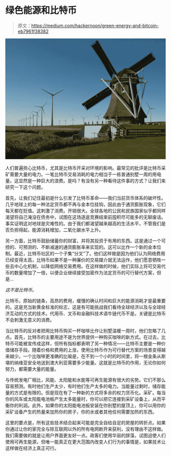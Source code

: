 # 绿色能源和比特币

> 原文：<https://medium.com/hackernoon/green-energy-and-bitcoin-eb7961f38382>

![](img/7566392d320612d5fc8062011303945e.png)

人们普遍担心比特币，尤其是比特币开采对环境的影响。最常见的批评是比特币采矿需要大量的电力。一笔比特币交易消耗的电力相当于一栋普通别墅一周的用电量。这显然是一种巨大的浪费。是吗？有没有另一种看待这件事的方式？让我们来研究一下这个问题。

首先，让我们记住最初是什么引发了比特币革命——我们当前货币体系的破坏性。几乎地球上的每一种法定货币都不再与金本位挂钩，因此由于通货膨胀现象，它们每天都在贬值。这刺激了消费。开销很大。全球各地的公民和民族国家似乎都同样渴望将自己淹没在债务中，试图在这场逐底竞赛结束前囤积尽可能多的无聊废话。事实证明这对地球是灾难性的。由于我们都渴望越来越高的生活水平，不管我们是否负担得起，能源消耗增加，二氧化碳水平上升。

另一方面，比特币鼓励储蓄你的财富，并将其投资于有用的东西。这是通过一个可控的、可预测的、不断减速的通货膨胀率来实现的。这可以比作一个新的金本位制。最近，比特币社区的一个子集“分叉”了。他们这样做是因为他们认为网络费用已经变得太高，比特币如果不是一种廉价的交易媒介就无法运作，他们愿意牺牲一些去中心化机制，以降低网络交易费用。在这样做的时候，他们实际上将可交易代币的数量增加了一倍，以便企业继续接受加密作为法定货币的可行替代方案，但是…

*这不是比特币。*

比特币，原始的链条，高昂的费用，缓慢的确认时间和巨大的能源消耗才是最重要的。这是充当新黄金标准的标志，这是有可能挑战我们看待全球经济以及与全球经济互动的方式的技术。代用币、叉币和金融科技术语牛链代币不是。关键是比特币不会刺激无意义的消费。

当比特币的反对者把用比特币购买一杯咖啡比作让别墅温暖一周时，他们忽略了几点。首先，比特币的主要用途不是为世界提供一种购买咖啡的新方式。在过去，比特币可能被宣传成这样，但所有指标都表明了另一种情况——比特币主要是一种价值储存手段。随着价格和费用的上涨，使用比特币作为可行替代方案的场景变得越来越少。一个比咖啡更准确的比喻是，在不到一个小时的时间里，将一根金条从斯堪的纳维亚安全地送到澳大利亚需要多少能量。这就是比特币的作用，无论你如何努力，都需要大量的能量。

与传统发电厂相比，风能、太阳能和水能等可再生能源有很大的劣势。它们不那么容易预测。有时他们生产太少，有时他们生产太多的电力。当能量过剩时，储存能量的方式是有限的。但是现在有了一种新的方式将多余的权力货币化。采矿。每当你的风车或太阳能电池板产生太多能量时，你可以把它连接到采矿设备上，从而平衡你的利润。此外，如果你的太阳能电池板安装在你别墅的屋顶上，你可以用你的采矿设备产生的热量来加热你的房子，你的水或者其他任何需要加热的东西。

这里的要点是，所有这些技术结合起来可能是完全自给自足的房屋的转折点。如果你通过让你的家完全与除互联网以外的所有电网断开来获利，没有理由不这样做。我们需要做的就是让用户界面更友好一点。政客们使用华丽的辞藻，试图迫使人们使用可再生能源，但唯一能真正在更大范围内改变人们行为的事情是，如果技术让这样做在经济上真正可行。
